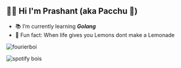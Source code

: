 ## 👨‍🔬 Hi I'm Prashant (aka Pacchu 🎍)

- 📚 I’m currently learning ***Golang***
- 🍫 Fun fact: When life gives you Lemons dont make a Lemonade

![fourierboi](https://user-images.githubusercontent.com/37984032/123756595-b53bd700-d8da-11eb-98ff-64143874c02f.gif)

![spotify bois](https://now-playing-profile-boua5vedb.vercel.app/now-playing)
